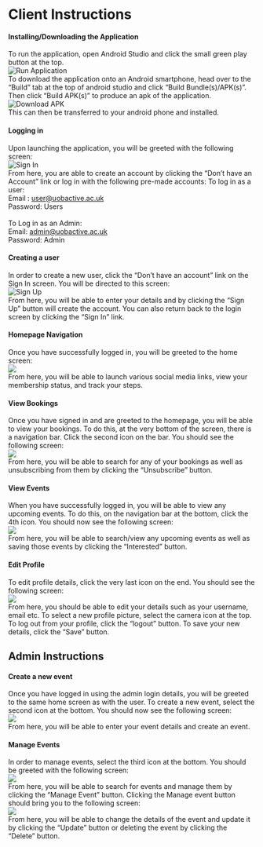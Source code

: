 # Client Instructions

#### Installing/Downloading the Application 
To run the application, open Android Studio and click the small green play button at the top.</br>
![Run Application](Images/run.png)</br>
To download the application onto an Android smartphone, head over to the “Build” tab at the
top of android studio and click “Build Bundle(s)/APK(s)”. Then click “Build APK(s)” to produce
an apk of the application. </br>
![Download APK](Images/apk.png)</br>
This can then be transferred to your android phone and installed.

#### Logging in
Upon launching the application, you will be greeted with the following screen: </br>
![Sign In](Images/signin.png)</br>
From here, you are able to create an account by clicking the “Don’t have an Account” link or
log in with the following pre-made accounts: 
To log in as a user:
<br> Email : ​user@uobactive.ac.uk <br />
Password: Users </br>
</br>
To Log in as an Admin:</br>
Email: ​admin@uobactive.ac.uk</br>
Password: Admin

#### Creating a user
In order to create a new user, click the “Don’t have an account” link on the Sign In screen.
You will be directed to this screen:</br>
![Sign Up](Images/signup.png)</br>
From here, you will be able to enter your details and by
clicking the “Sign Up” button will create the account.
You can also return back to the login screen by clicking
the “Sign In” link.

#### Homepage Navigation
Once you have successfully logged in, you will be
greeted to the home screen:</br>
![](Images/homescreen.png)</br>
From here, you will be able to launch various social
media links, view your membership status, and track
your steps.

#### View Bookings
Once you have signed in and are greeted to the homepage, you will be able to view your
bookings. To do this, at the very bottom of the screen,
there is a navigation bar. Click the second icon on the
bar. You should see the following screen:</br>
![](Images/booking.png)</br>
From here, you will be able to search for any of your
bookings as well as unsubscribing from them by
clicking the “Unsubscribe” button.

#### View Events
When you have successfully logged in, you will be able to view any upcoming events. To do
this, on the navigation bar at the bottom, click the 4th
icon. You should now see the following screen:</br>
![](Images/viewevents.png)</br>
From here, you will be able to search/view any
upcoming events as well as saving those events by
clicking the “Interested” button.


#### Edit Profile
To edit profile details, click the very last icon on the
end. You should see the following screen:</br>
![](Images/viewprofile.png)</br>
From here, you should be able to edit your details such
as your username, email etc. To select a new profile
picture, select the camera icon at the top. To log out
from your profile, click the “logout” button.
To save your new details, click the “Save” button.

## Admin Instructions
#### Create a new event
Once you have logged in using the admin login details,
you will be greeted to the same home screen as with
the user. To create a new event, select the second icon
at the bottom. You should now see the following
screen:</br>
![](Images/createevent.png)</br>
From here, you will be able to enter your event details
and create an event.

#### Manage Events
In order to manage events, select the third icon at the
bottom. You should be greeted with the following
screen:</br>
![](Images/manageevent1.png)</br>
From here, you will be able to search for events and
manage them by clicking the “Manage Event” button.
Clicking the Manage event button should bring you to
the following screen:</br>
![](Images/manageevent2.png)</br>
From here, you will be able to change the details of
the event and update it by clicking the “Update”
button or deleting the event by clicking the “Delete”
button.



